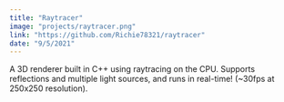 ```yaml
---
title: "Raytracer"
image: "projects/raytracer.png"
link: "https://github.com/Richie78321/raytracer"
date: "9/5/2021"
---
```


A 3D renderer built in C++ using raytracing on the CPU. Supports reflections and multiple light sources, and runs in real-time! (~30fps at 250x250 resolution).

